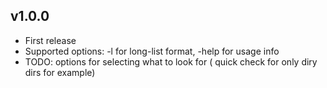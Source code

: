 ## v1.0.0

* First release 
* Supported options: -l for long-list format, -help for usage info
* TODO: options for selecting what to look for ( quick check for only diry dirs for example)

